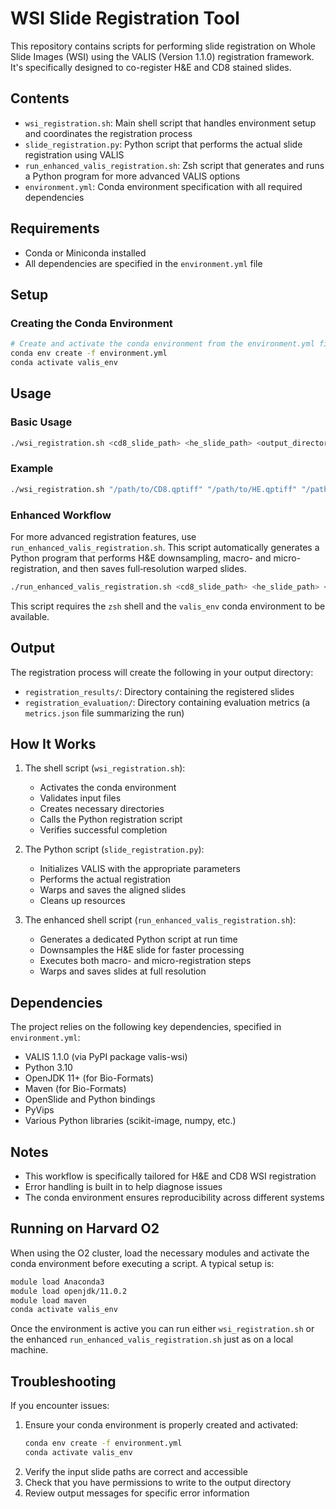 # WSI Slide Registration Tool

This repository contains scripts for performing slide registration on Whole Slide Images (WSI) using the VALIS (Version 1.1.0) registration framework. It's specifically designed to co-register H&E and CD8 stained slides.

## Contents

- `wsi_registration.sh`: Main shell script that handles environment setup and coordinates the registration process
- `slide_registration.py`: Python script that performs the actual slide registration using VALIS
- `run_enhanced_valis_registration.sh`: Zsh script that generates and runs a Python program for more advanced VALIS options
- `environment.yml`: Conda environment specification with all required dependencies

## Requirements

- Conda or Miniconda installed
- All dependencies are specified in the `environment.yml` file

## Setup

### Creating the Conda Environment

```bash
# Create and activate the conda environment from the environment.yml file
conda env create -f environment.yml
conda activate valis_env
```

## Usage

### Basic Usage

```bash
./wsi_registration.sh <cd8_slide_path> <he_slide_path> <output_directory>
```

### Example

```bash
./wsi_registration.sh "/path/to/CD8.qptiff" "/path/to/HE.qptiff" "/path/to/output"
```

### Enhanced Workflow

For more advanced registration features, use `run_enhanced_valis_registration.sh`. This
script automatically generates a Python program that performs H&E downsampling,
macro- and micro-registration, and then saves full‑resolution warped slides.

```bash
./run_enhanced_valis_registration.sh <cd8_slide_path> <he_slide_path> <output_directory>
```

This script requires the `zsh` shell and the `valis_env` conda environment to be available.

## Output

The registration process will create the following in your output directory:

- `registration_results/`: Directory containing the registered slides
- `registration_evaluation/`: Directory containing evaluation metrics (a `metrics.json` file summarizing the run)

## How It Works

1. The shell script (`wsi_registration.sh`):
   - Activates the conda environment
   - Validates input files
   - Creates necessary directories
   - Calls the Python registration script
   - Verifies successful completion

2. The Python script (`slide_registration.py`):
   - Initializes VALIS with the appropriate parameters
   - Performs the actual registration
   - Warps and saves the aligned slides
   - Cleans up resources
3. The enhanced shell script (`run_enhanced_valis_registration.sh`):
   - Generates a dedicated Python script at run time
   - Downsamples the H&E slide for faster processing
   - Executes both macro- and micro-registration steps
   - Warps and saves slides at full resolution

## Dependencies

The project relies on the following key dependencies, specified in `environment.yml`:
- VALIS 1.1.0 (via PyPI package valis-wsi)
- Python 3.10
- OpenJDK 11+ (for Bio-Formats)
- Maven (for Bio-Formats)
- OpenSlide and Python bindings
- PyVips
- Various Python libraries (scikit-image, numpy, etc.)

## Notes

- This workflow is specifically tailored for H&E and CD8 WSI registration
- Error handling is built in to help diagnose issues
- The conda environment ensures reproducibility across different systems

## Running on Harvard O2

When using the O2 cluster, load the necessary modules and activate the conda
environment before executing a script. A typical setup is:

```bash
module load Anaconda3
module load openjdk/11.0.2
module load maven
conda activate valis_env
```

Once the environment is active you can run either `wsi_registration.sh` or the
enhanced `run_enhanced_valis_registration.sh` just as on a local machine.

## Troubleshooting

If you encounter issues:

1. Ensure your conda environment is properly created and activated:
   ```bash
   conda env create -f environment.yml
   conda activate valis_env
   ```
2. Verify the input slide paths are correct and accessible
3. Check that you have permissions to write to the output directory
4. Review output messages for specific error information
